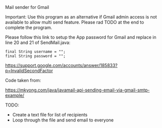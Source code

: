 Mail sender for Gmail

Important: Use this program as an alternative if Gmail admin access is not available to allow multi send feature. Please rad TODO at the end to complete the program.

Please follow this link to setup the App password for Gmail and replace in line 20 and 21 of SendMail.java:
````
final String username = "";
final String password = "";
````

https://support.google.com/accounts/answer/185833?p=InvalidSecondFactor

Code taken from:

https://mkyong.com/java/javamail-api-sending-email-via-gmail-smtp-example/

TODO:
- Create a text file for list of recipients
- Loop through the file and send email to everyone
